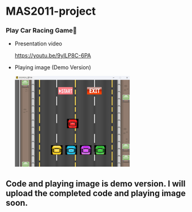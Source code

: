 MAS2011-project
=============
### Play Car Racing Game🚗

* Presentation video
  
  <https://youtu.be/9ylLP8C-6PA>

* Playing image (Demo Version)
  
  <img src="playingdemo.png" width="300px" height="px"></img>

## Code and playing image is demo version. I will upload the completed code and playing image soon.
